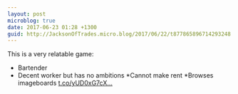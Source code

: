 ```yaml
---
layout: post
microblog: true
date: 2017-06-23 01:28 +1300
guid: http://JacksonOfTrades.micro.blog/2017/06/22/t877865896714293248.html
---
```

This is a very relatable game:
* Bartender
* Decent worker but has no ambitions
*Cannot make rent
*Browses imageboards [t.co/yUD0xG7cX...](https://t.co/yUD0xG7cXW)
